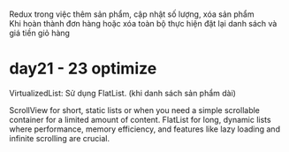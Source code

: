 # 
Redux trong việc thêm sản phẩm, cập nhật số lượng, xóa sản phẩm  
Khi hoàn thành đơn hàng hoặc xóa toàn bộ thực hiện đặt lại danh sách và giá tiền giỏ hàng


# day21 - 23 optimize

VirtualizedList: Sử dụng FlatList. (khi danh sách sản phẩm dài)

ScrollView for short, static lists or when you need a simple scrollable container for a limited amount of content.
FlatList for long, dynamic lists where performance, memory efficiency, and features like lazy loading and infinite scrolling are crucial.

